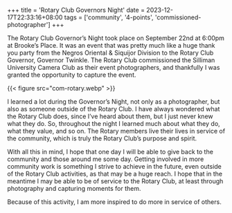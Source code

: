 +++
title = 'Rotary Club Governors Night'
date = 2023-12-17T22:33:16+08:00
tags = ['community', '4-points', 'commissioned-photographer']
+++


The Rotary Club Governor’s Night took place on September 22nd at 6:00pm at Brooke’s Place. It was an event that was pretty much like a huge thank you party from the Negros Oriental & Siquijor Division to the Rotary Club Governor, Governor Twinkle. The Rotary Club commissioned the Silliman University Camera Club as their event photographers, and thankfully I was granted the opportunity to capture the event.

{{< figure src="com-rotary.webp" >}}

I learned a lot during the Governor’s Night, not only as a photographer, but also as someone outside of the Rotary Club. I have always wondered what the Rotary Club does, since I’ve heard about them, but I just never knew what they do. So, throughout the night I learned much about what they do, what they value, and so on. The Rotary members live their lives in service of the community, which is truly the Rotary Club’s purpose and spirit.

With all this in mind, I hope that one day I will be able to give back to the community and those around me some day. Getting involved in more community work is something I strive to achieve in the future, even outside of the Rotary Club activities, as that may be a huge reach. I hope that in the meantime I may be able to be of service to the Rotary Club, at least through photography and capturing moments for them.

Because of this activity, I am more inspired to do more in service of others.
